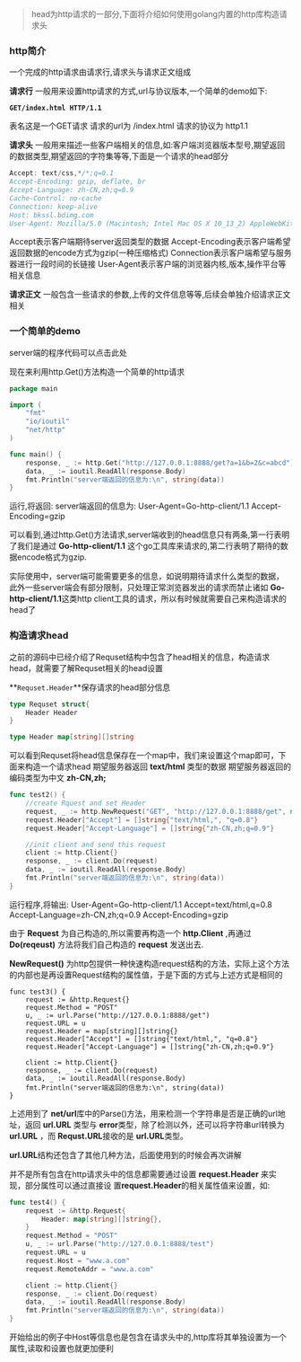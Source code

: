 > head为http请求的一部分,下面将介绍如何使用golang内置的http库构造请求头

### http简介
一个完成的http请求由请求行,请求头与请求正文组成

**请求行** 一般用来设置http请求的方式,url与协议版本,一个简单的demo如下:

**`GET/index.html HTTP/1.1`**

表名这是一个GET请求 请求的url为 /index.html 请求的协议为 http1.1

**请求头** 一般用来描述一些客户端相关的信息,如:客户端浏览器版本型号,期望返回的数据类型,期望返回的字符集等等,下面是一个请求的head部分

```go
Accept: text/css,*/*;q=0.1
Accept-Encoding: gzip, deflate, br
Accept-Language: zh-CN,zh;q=0.9
Cache-Control: no-cache
Connection: keep-alive
Host: bkssl.bdimg.com
User-Agent: Mozilla/5.0 (Macintosh; Intel Mac OS X 10_13_2) AppleWebKit/537.36 (KHTML, like Gecko) Chrome/66.0.3359.139 Safari/537.36
```

Accept表示客户端期待server返回类型的数据
Accept-Encoding表示客户端希望返回数据的encode方式为gzip(一种压缩格式)
Connection表示客户端希望与服务器进行一段时间的长链接
User-Agent表示客户端的浏览器内核,版本,操作平台等相关信息

**请求正文** 一般包含一些请求的参数,上传的文件信息等等,后续会单独介绍请求正文相关

### 一个简单的demo

server端的程序代码可以点击此处

现在来利用http.Get()方法构造一个简单的http请求

```go
package main

import (
	"fmt"
	"io/ioutil"
	"net/http"
)

func main() {
	response, _ := http.Get("http://127.0.0.1:8888/get?a=1&b=2&c=abcd")
	data, _ := ioutil.ReadAll(response.Body)
	fmt.Println("server端返回的信息为:\n", string(data))
}
```
运行,将返回:
server端返回的信息为: 
User-Agent=Go-http-client/1.1
Accept-Encoding=gzip

可以看到,通过http.Get()方法请求,server端收到的head信息只有两条,第一行表明了我们是通过 **Go-http-client/1.1** 这个go工具库来请求的,第二行表明了期待的数据encode格式为gzip.

实际使用中，server端可能需要更多的信息，如说明期待请求什么类型的数据，此外一些server端会有部分限制，只处理正常浏览器发出的请求而禁止诸如 **Go-http-client/1.1**这类http client工具的请求，所以有时候就需要自己来构造请求的head了


### 构造请求head
之前的源码中已经介绍了Requset结构中包含了head相关的信息，构造请求head，就需要了解Requset相关的head设置

**`Requset.Header`**保存请求的head部分信息

```go
type Requset struct{
    Header Header
}

type Header map[string][]string
```
可以看到Requset将head信息保存在一个map中，我们来设置这个map即可，下面来构造一个请求head
期望服务器返回 **text/html** 类型的数据
期望服务器返回的编码类型为中文  **zh-CN,zh;**

```go
func test2() {
	//create Rquest and set Header
	request, _ := http.NewRequest("GET", "http://127.0.0.1:8888/get", nil)
	request.Header["Accept"] = []string{"text/html,", "q=0.8"}
	request.Header["Accept-Language"] = []string{"zh-CN,zh;q=0.9"}

	//init client and send this request
	client := http.Client{}
	response, _ := client.Do(request)
	data, _ := ioutil.ReadAll(response.Body)
	fmt.Println("server端返回的信息为:\n", string(data))
}
```
运行程序,将输出:
User-Agent=Go-http-client/1.1
Accept=text/html,q=0.8
Accept-Language=zh-CN,zh;q=0.9
Accept-Encoding=gzip

由于 **Request** 为自己构造的,所以需要再构造一个 **http.Client** ,再通过 **Do(reqeust)** 方法将我们自己构造的 **request** 发送出去.

**NewRequest()** 为http包提供一种快速构造request结构的方法，实际上这个方法的内部也是再设置Request结构的属性值，于是下面的方式与上述方式是相同的

```
func test3() {
	request := &http.Request{}
	request.Method = "POST"
	u, _ := url.Parse("http://127.0.0.1:8888/get")
	request.URL = u
	request.Header = map[string][]string{}
	request.Header["Accept"] = []string{"text/html,", "q=0.8"}
	request.Header["Accept-Language"] = []string{"zh-CN,zh;q=0.9"}

	client := http.Client{}
	response, _ := client.Do(request)
	data, _ := ioutil.ReadAll(response.Body)
	fmt.Println("server端返回的信息为:\n", string(data))
}
```
上述用到了 **net/url**库中的Parse()方法，用来检测一个字符串是否是正确的url地址，返回 **url.URL** 类型与 **error**类型，除了检测以外，还可以将字符串url转换为 **url.URL** ，而 **Requst.URL**接收的是 **url.URL**类型。

**url.URL**结构还包含了其他几种方法，后面使用到的时候会再次讲解


并不是所有包含在http请求头中的信息都需要通过设置 **request.Header** 来实现，部分属性可以通过直接设 置**request.Header**的相关属性值来设置，如:
```go
func test4() {
	request := &http.Request{
		Header: map[string][]string{},
	}
	request.Method = "POST"
	u, _ := url.Parse("http://127.0.0.1:8888/test")
	request.URL = u
	request.Host = "www.a.com"
	request.RemoteAddr = "www.a.com"

	client := http.Client{}
	response, _ := client.Do(request)
	data, _ := ioutil.ReadAll(response.Body)
	fmt.Println("server端返回的信息为:\n", string(data))
}
```
开始给出的例子中Host等信息也是包含在请求头中的,http库将其单独设置为一个属性,读取和设置也就更加便利